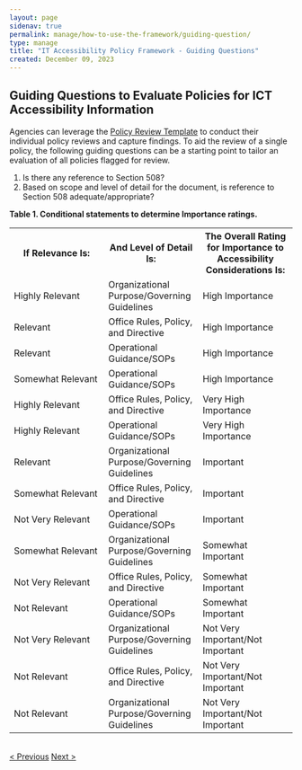 ```yaml
---
layout: page
sidenav: true
permalink: manage/how-to-use-the-framework/guiding-question/
type: manage
title: "IT Accessibility Policy Framework - Guiding Questions"
created: December 09, 2023
---
```

<h2 id="standards">
  Guiding Questions to Evaluate Policies for ICT Accessibility Information
</h2>
Agencies can leverage the <a href="{{site.baseurl}}/manage/resources-and-references/policy-review-template/">Policy Review Template</a> to conduct their individual policy reviews and capture findings. To aid the review of a single policy, the following guiding questions can be a starting point to tailor an evaluation of all policies flagged for review. 

<ol type="1">
  <li>Is there any reference to Section 508?</li>
  <li>Based on scope and level of detail for the document, is reference to Section 508 adequate/appropriate?</li>
</ol>

<p class="table-heading"><b>Table 1. Conditional statements to determine Importance ratings.</b></p>
<table class = "it-table">
  <tr>
    <th style="width:33.33%">If Relevance Is:</th>
    <th style="width:33.33%">And Level of Detail Is:</th>
    <th style="width:33.33%">The Overall Rating for Importance to Accessibility Considerations Is:</th>
  </tr>
  <tr>
    <td>Highly Relevant</td>
    <td>Organizational Purpose/Governing Guidelines</td>
    <td>High Importance</td>
  </tr>
  <tr>
    <td>Relevant</td>
    <td>Office Rules, Policy, and Directive</td>
    <td>High Importance</td>
  </tr>
  <tr>
    <td>Relevant</td>
    <td>Operational Guidance/SOPs</td>
    <td>High Importance</td>
  </tr>
  <tr>
    <td>Somewhat Relevant</td>
    <td>Operational Guidance/SOPs</td>
    <td>High Importance</td>
  </tr>
  <tr>
    <td>Highly Relevant</td>
    <td>Office Rules, Policy, and Directive</td>
    <td>Very High Importance</td>
  </tr>
  <tr>
    <td>Highly Relevant</td>
    <td>Operational Guidance/SOPs</td>
    <td>Very High Importance</td>
  </tr>
  <tr>
    <td>Relevant</td>
    <td>Organizational Purpose/Governing Guidelines</td>
    <td>Important</td>
  </tr>
  <tr>
    <td>Somewhat Relevant</td>
    <td>Office Rules, Policy, and Directive</td>
    <td>Important</td>
  </tr>
  <tr>
    <td>Not Very Relevant</td>
    <td>Operational Guidance/SOPs</td>
    <td>Important</td>
  </tr>
  <tr>
    <td>Somewhat Relevant</td>
    <td>Organizational Purpose/Governing Guidelines</td>
    <td>Somewhat Important</td>
  </tr>
  <tr>
    <td>Not Very Relevant</td>
    <td>Office Rules, Policy, and Directive</td>
    <td>Somewhat Important</td>
  </tr>
  <tr>
    <td>Not Relevant</td>
    <td>Operational Guidance/SOPs</td>
    <td>Somewhat Important</td>
  </tr>
  <tr>
    <td>Not Very Relevant</td>
    <td>Organizational Purpose/Governing Guidelines</td>
    <td>Not Very Important/Not Important</td>
  </tr>
  <tr>
    <td>Not Relevant</td>
    <td>Office Rules, Policy, and Directive</td>
    <td>Not Very Important/Not Important</td>
  </tr>
  <tr>
    <td>Not Relevant</td>
    <td>Organizational Purpose/Governing Guidelines</td>
    <td>Not Very Important/Not Important</td>
  </tr>
</table>
<br>
<div>
<div id="prev-next-section">
    <a class="prev-page" title="Go to previous page" 
      href="{{site.baseurl}}/manage/how-to-use-the-framework/evaluation-criteria/"> < Previous</a>
    <a class="prev-page" title="Go to next page"
      href="{{site.baseurl}}/manage/how-to-use-the-framework/ict-accessibility-policy-matrix/"> 
      Next >
    </a>
</div>
</div>